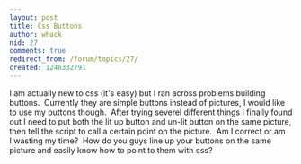```yaml
---
layout: post
title: Css Buttons
author: whack
nid: 27
comments: true
redirect_from: /forum/topics/27/
created: 1246332791
---
```

<p>I am actually new to css (it's easy) but I ran across problems building buttons.&nbsp; Currently they are simple buttons instead of pictures, I&nbsp;would like to use my buttons though.&nbsp; After trying severel different things I&nbsp;finally found out I&nbsp;need to put both the lit up button and un-lit button on the same picture, then tell the script to call a certain point on the picture.&nbsp; Am I&nbsp;correct or am I&nbsp;wasting my time?&nbsp; How do you guys line up your buttons on the same picture and easily know how to point to them with css? &nbsp; </p>
